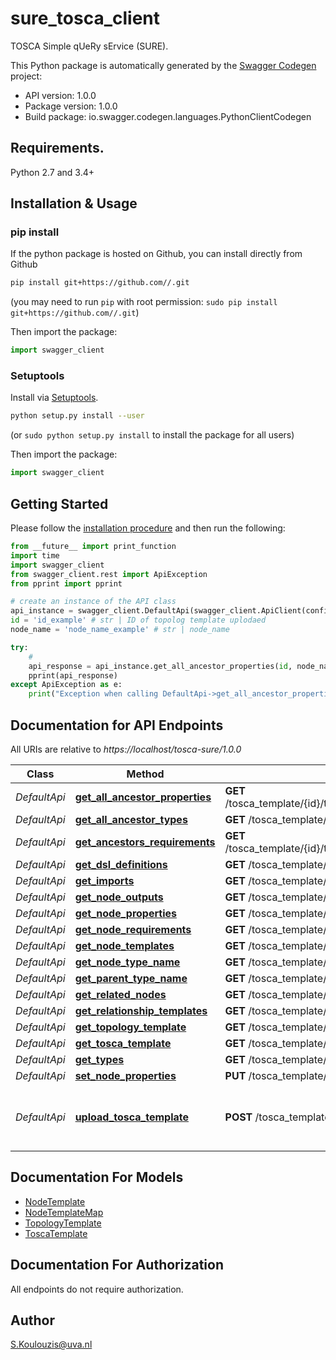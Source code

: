 # sure_tosca_client
TOSCA Simple qUeRy sErvice (SURE). 

This Python package is automatically generated by the [Swagger Codegen](https://github.com/swagger-api/swagger-codegen) project:

- API version: 1.0.0
- Package version: 1.0.0
- Build package: io.swagger.codegen.languages.PythonClientCodegen

## Requirements.

Python 2.7 and 3.4+

## Installation & Usage
### pip install

If the python package is hosted on Github, you can install directly from Github

```sh
pip install git+https://github.com//.git
```
(you may need to run `pip` with root permission: `sudo pip install git+https://github.com//.git`)

Then import the package:
```python
import swagger_client 
```

### Setuptools

Install via [Setuptools](http://pypi.python.org/pypi/setuptools).

```sh
python setup.py install --user
```
(or `sudo python setup.py install` to install the package for all users)

Then import the package:
```python
import swagger_client
```

## Getting Started

Please follow the [installation procedure](#installation--usage) and then run the following:

```python
from __future__ import print_function
import time
import swagger_client
from swagger_client.rest import ApiException
from pprint import pprint

# create an instance of the API class
api_instance = swagger_client.DefaultApi(swagger_client.ApiClient(configuration))
id = 'id_example' # str | ID of topolog template uplodaed
node_name = 'node_name_example' # str | node_name

try:
    # 
    api_response = api_instance.get_all_ancestor_properties(id, node_name)
    pprint(api_response)
except ApiException as e:
    print("Exception when calling DefaultApi->get_all_ancestor_properties: %s\n" % e)

```

## Documentation for API Endpoints

All URIs are relative to *https://localhost/tosca-sure/1.0.0*

Class | Method | HTTP request | Description
------------ | ------------- | ------------- | -------------
*DefaultApi* | [**get_all_ancestor_properties**](docs/DefaultApi.md#get_all_ancestor_properties) | **GET** /tosca_template/{id}/topology_template/node_templates/{node_name}/ancestors_properties | 
*DefaultApi* | [**get_all_ancestor_types**](docs/DefaultApi.md#get_all_ancestor_types) | **GET** /tosca_template/{id}/topology_template/node_templates/{node_name}/ancestors_types | 
*DefaultApi* | [**get_ancestors_requirements**](docs/DefaultApi.md#get_ancestors_requirements) | **GET** /tosca_template/{id}/topology_template/node_templates/{node_name}/ancestors_requirements | 
*DefaultApi* | [**get_dsl_definitions**](docs/DefaultApi.md#get_dsl_definitions) | **GET** /tosca_template/{id}/dsl_definitions | 
*DefaultApi* | [**get_imports**](docs/DefaultApi.md#get_imports) | **GET** /tosca_template/{id}/imports | 
*DefaultApi* | [**get_node_outputs**](docs/DefaultApi.md#get_node_outputs) | **GET** /tosca_template/{id}/topology_template/node_templates/{node_name}/outputs | 
*DefaultApi* | [**get_node_properties**](docs/DefaultApi.md#get_node_properties) | **GET** /tosca_template/{id}/topology_template/node_templates/{node_name}/properties | 
*DefaultApi* | [**get_node_requirements**](docs/DefaultApi.md#get_node_requirements) | **GET** /tosca_template/{id}/topology_template/node_templates/{node_name}/requirements | 
*DefaultApi* | [**get_node_templates**](docs/DefaultApi.md#get_node_templates) | **GET** /tosca_template/{id}/topology_template/node_templates | 
*DefaultApi* | [**get_node_type_name**](docs/DefaultApi.md#get_node_type_name) | **GET** /tosca_template/{id}/topology_template/node_templates/{node_name}/type_name | 
*DefaultApi* | [**get_parent_type_name**](docs/DefaultApi.md#get_parent_type_name) | **GET** /tosca_template/{id}/topology_template/node_templates/{node_name}/derived_from | 
*DefaultApi* | [**get_related_nodes**](docs/DefaultApi.md#get_related_nodes) | **GET** /tosca_template/{id}/topology_template/node_templates/{node_name}/related | 
*DefaultApi* | [**get_relationship_templates**](docs/DefaultApi.md#get_relationship_templates) | **GET** /tosca_template/{id}/relationship_templates | 
*DefaultApi* | [**get_topology_template**](docs/DefaultApi.md#get_topology_template) | **GET** /tosca_template/{id}/topology_template | 
*DefaultApi* | [**get_tosca_template**](docs/DefaultApi.md#get_tosca_template) | **GET** /tosca_template/{id} | 
*DefaultApi* | [**get_types**](docs/DefaultApi.md#get_types) | **GET** /tosca_template/{id}/types | 
*DefaultApi* | [**set_node_properties**](docs/DefaultApi.md#set_node_properties) | **PUT** /tosca_template/{id}/topology_template/node_templates/{node_name}/properties | 
*DefaultApi* | [**upload_tosca_template**](docs/DefaultApi.md#upload_tosca_template) | **POST** /tosca_template | upload a tosca template description file


## Documentation For Models

 - [NodeTemplate](docs/NodeTemplate.md)
 - [NodeTemplateMap](docs/NodeTemplateMap.md)
 - [TopologyTemplate](docs/TopologyTemplate.md)
 - [ToscaTemplate](docs/ToscaTemplate.md)


## Documentation For Authorization

 All endpoints do not require authorization.


## Author

S.Koulouzis@uva.nl

